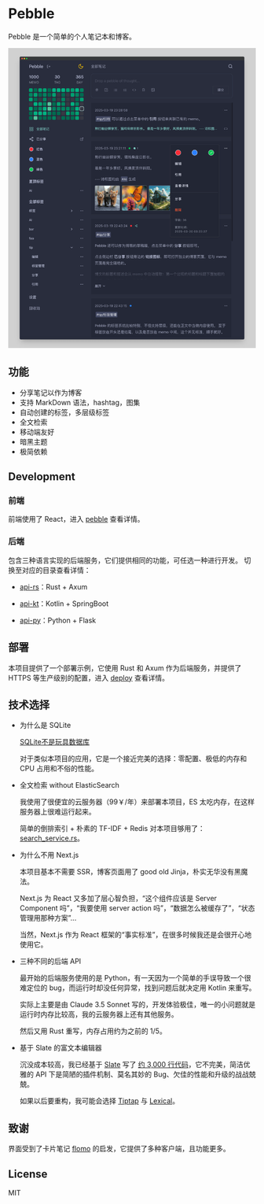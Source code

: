 # Pebble

Pebble 是一个简单的个人笔记本和博客。

![screenshot](./data/screenshot.png)

## 功能

* 分享笔记以作为博客
* 支持 MarkDown 语法，hashtag，图集
* 自动创建的标签，多层级标签
* 全文检索
* 移动端友好
* 暗黑主题
* 极简依赖

## Development

### 前端

前端使用了 React，进入 [pebble](./pebble) 查看详情。

### 后端

包含三种语言实现的后端服务，它们提供相同的功能，可任选一种进行开发。
切换至对应的目录查看详情：

* [api-rs](./api-rs)：Rust + Axum

* [api-kt](./api-kt)：Kotlin + SpringBoot

* [api-py](./api-py)：Python + Flask

## 部署

本项目提供了一个部署示例，它使用 Rust 和 Axum 作为后端服务，并提供了 HTTPS 等生产级别的配置，进入 [deploy](./deploy) 查看详情。

## 技术选择

* 为什么是 SQLite

  [SQLite不是玩具数据库](https://antonz.org/sqlite-is-not-a-toy-database/)

  对于类似本项目的应用，它是一个接近完美的选择：零配置、极低的内存和 CPU 占用和不俗的性能。

* 全文检索 without ElasticSearch

  我使用了很便宜的云服务器（99￥/年）来部署本项目，ES 太吃内存，在这样服务器上很难运行起来。

  简单的倒排索引 + 朴素的 TF-IDF + Redis 对本项目够用了：[search_service.rs](./api-rs/src/service/search_service.rs)。

* 为什么不用 Next.js

  本项目基本不需要 SSR，博客页面用了 good old Jinja，朴实无华没有黑魔法。

  Next.js 为 React 又多加了层心智负担，“这个组件应该是 Server Component 吗”，“我要使用 server action 吗”，“数据怎么被缓存了”，“状态管理用那种方案”...

  当然，Next.js 作为 React 框架的“事实标准”，在很多时候我还是会很开心地使用它。

* 三种不同的后端 API

  最开始的后端服务使用的是 Python，有一天因为一个简单的手误导致一个很难定位的 bug，而运行时却没任何异常，找到问题后就决定用 Kotlin 来重写。

  实际上主要是由 Claude 3.5 Sonnet 写的，开发体验极佳，唯一的小问题就是运行时内存比较高，我的云服务器上还有其他服务。

  然后又用 Rust 重写，内存占用约为之前的 1/5。

* 基于 Slate 的富文本编辑器

  沉没成本较高，我已经基于 [Slate](https://github.com/ianstormtaylor/slate) 写了 [约 3,000 行代码](pebble/src/components/editor)，它不完美，简洁优雅的 API 下是简陋的插件机制、莫名其妙的 Bug、欠佳的性能和升级的战战兢兢。

  如果以后要重构，我可能会选择 [Tiptap](https://github.com/ueberdosis/tiptap) 与 [Lexical](https://github.com/facebook/lexical)。

## 致谢

界面受到了卡片笔记 [flomo](https://flomoapp.com/) 的启发，它提供了多种客户端，且功能更多。

## License

MIT
